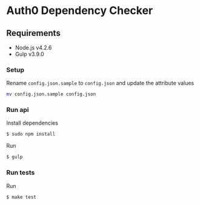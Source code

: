 # Auth0 Dependency Checker

## Requirements
- Node.js v4.2.6
- Gulp v3.9.0

### Setup

Rename `config.json.sample` to `config.json` and update the attribute values
```bash
mv config.json.sample config.json
```

### Run api

Install dependencies
```sh
$ sudo npm install
```

Run
```sh
$ gulp
```

### Run tests

Run
```sh
$ make test
```
